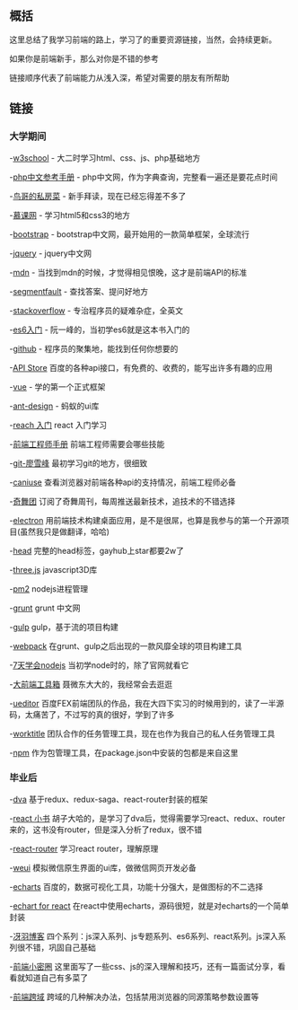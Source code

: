 ## 概括

这里总结了我学习前端的路上，学习了的重要资源链接，当然，会持续更新。

如果你是前端新手，那么对你是不错的参考

链接顺序代表了前端能力从浅入深，希望对需要的朋友有所帮助

## 链接

### 大学期间

-[w3school](http://www.w3school.com.cn) - 大二时学习html、css、js、php基础地方

-[php中文参考手册](http://www.php.net/manual/zh/) - php中文网，作为字典查询，完整看一遍还是要花点时间

-[鸟哥的私房菜](http://download.csdn.net/detail/chenliuzuo/9494610) - 新手拜读，现在已经忘得差不多了

-[慕课网](http://www.imooc.com/) - 学习html5和css3的地方

-[bootstrap](http://www.bootcss.com/) - bootstrap中文网，最开始用的一款简单框架，全球流行

-[jquery](http://www.jquery123.com/) - jquery中文网

-[mdn](https://developer.mozilla.org/zh-CN/) - 当找到mdn的时候，才觉得相见恨晚，这才是前端API的标准

-[segmentfault](https://segmentfault.com/) - 查找答案、提问好地方

-[stackoverflow](http://stackoverflow.com/) - 专治程序员的疑难杂症，全英文

-[es6入门](http://es6.ruanyifeng.com/#docs/module) - 阮一峰的，当初学es6就是这本书入门的

-[github](https://github.com/) - 程序员的聚集地，能找到任何你想要的

-[API Store](http://apistore.baidu.com/) 百度的各种api接口，有免费的、收费的，能写出许多有趣的应用

-[vue](https://cn.vuejs.org/) - 学的第一个正式框架

-[ant-design](https://ant.design/index-cn) - 蚂蚁的ui库

-[reach 入门](https://hulufei.gitbooks.io/react-tutorial/content/) react 入门学习

-[前端工程师手册](https://leohxj.gitbooks.io/front-end-database/content/) 前端工程师需要会哪些技能

-[git-廖雪峰](http://www.liaoxuefeng.com/wiki/0013739516305929606dd18361248578c67b8067c8c017b000) 最初学习git的地方，很细致

-[caniuse](http://caniuse.com/) 查看浏览器对前端各种api的支持情况，前端工程师必备

-[奇舞团](https://75team.com/) 订阅了奇舞周刊，每周推送最新技术，追技术的不错选择

-[electron](https://github.com/electron/electron) 用前端技术构建桌面应用，是不是很屌，也算是我参与的第一个开源项目(虽然我只是做翻译，哈哈)

-[head](https://github.com/joshbuchea/HEAD) 完整的head标签，gayhub上star都要2w了

-[three.js](https://github.com/mrdoob/three.js) javascript3D库

-[pm2](https://www.npmjs.com/package/pm2) nodejs进程管理

-[grunt](http://www.gruntjs.net/) grunt 中文网

-[gulp](https://github.com/gulpjs/gulp/) gulp，基于流的项目构建

-[webpack](http://webpack.github.io/) 在grunt、gulp之后出现的一款风靡全球的项目构建工具

-[7天学会nodejs](http://nqdeng.github.io/7-days-nodejs/) 当初学node时的，除了官网就看它

-[大前端工具箱](https://github.com/nieweidong/fetool/blob/master/README.md) 聂微东大大的，我经常会去逛逛

-[ueditor](http://fex.baidu.com/ueditor/) 百度FEX前端团队的作品，我在大四下实习的时候用到的，读了一半源码，太痛苦了，不过写的真的很好，学到了许多

-[worktitle](https://my.worktile.com/signin) 团队合作的任务管理工具，现在也作为我自己的私人任务管理工具

-[npm](https://www.npmjs.com/) 作为包管理工具，在package.json中安装的包都是来自这里

### 毕业后

-[dva](https://github.com/dvajs/dva) 基于redux、redux-saga、react-router封装的框架

-[react 小书](http://huziketang.com/books/react/) 胡子大哈的，是学习了dva后，觉得需要学习react、redux、router来的，这书没有router，但是深入分析了redux，很不错

-[react-router](http://react-guide.github.io/react-router-cn/index.html) 学习react router，理解原理

-[weui](https://github.com/weui/weui) 模拟微信原生界面的ui库，做微信网页开发必备

-[echarts](http://echarts.baidu.com/) 百度的，数据可视化工具，功能十分强大，是做图标的不二选择

-[echart for react](https://github.com/hustcc/echarts-for-react) 在react中使用echarts，源码很短，就是对echarts的一个简单封装

-[冴羽博客](https://github.com/mqyqingfeng/Blog) 四个系列：js深入系列、js专题系列、es6系列、react系列。js深入系列很不错，巩固自己基础

-[前端小密圈](https://github.com/jawil/blog) 这里面写了一些css、js的深入理解和技巧，还有一篇面试分享，看看就知道自己有多菜了

-[前端跨域](https://stackoverflow.com/questions/35588699/response-to-preflight-request-doesnt-pass-access-control-check/36446460#36446460) 跨域的几种解决办法，包括禁用浏览器的同源策略参数设置等


